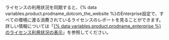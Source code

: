 ライセンスの利用状況を同期すると、{% data variables.product.prodname_dotcom_the_website %}のEnterprise設定で、すべての環境に渡る消費されているライセンスのレポートを見ることができます。 詳しい情報については「[{% data variables.product.prodname_enterprise %}のライセンス利用状況の表示](/enterprise-cloud@latest/billing/managing-your-license-for-github-enterprise/viewing-license-usage-for-github-enterprise)」を参照してください。
